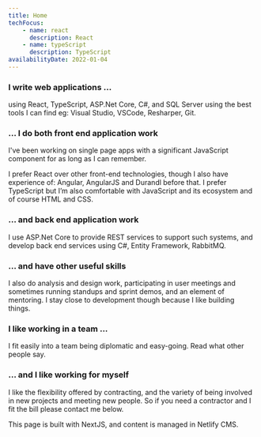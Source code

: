 ```yaml
---
title: Home
techFocus: 
    - name: react
      description: React
    - name: typeScript
      description: TypeScript
availabilityDate: 2022-01-04
---
```


### I write web applications ... ###

using React, TypeScript, ASP.Net Core, C#, and SQL Server using the best tools I can find eg: Visual Studio, VSCode, Resharper, Git.

### ... I do both front end application work ###

I've been working on single page apps with a significant JavaScript component for as long as I can remember.

I prefer React over other front-end technologies, though I also have experience of: Angular, AngularJS and Durandl before that. I prefer TypeScript but I’m also comfortable with JavaScript and its ecosystem and of course HTML and CSS.

### ... and back end application work ###

I use ASP.Net Core to provide REST services to support such systems, and develop back end services using C#, Entity Framework, RabbitMQ.

### ... and have other useful skills ###

I also do analysis and design work, participating in user meetings and sometimes running standups and sprint demos, and an element of mentoring. I stay close to development though because I like building things.

### I like working in a team ... ###

I fit easily into a team being diplomatic and easy-going. Read what other people say.

### ... and I like working for myself ###

I like the flexibility offered by contracting, and the variety of being involved in new projects and meeting new people. So if you need a contractor and I fit the bill please contact me below.

This page is built with NextJS, and content is managed in Netlify CMS.
